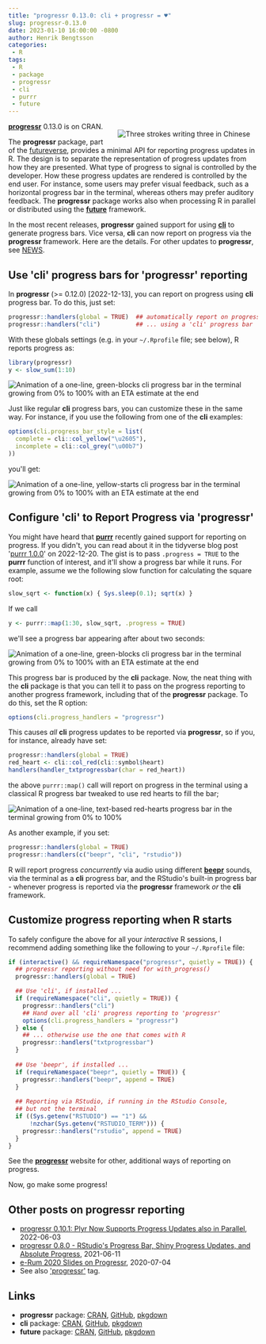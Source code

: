 ```yaml
---
title: "progressr 0.13.0: cli + progressr = ♥"
slug: progressr-0.13.0
date: 2023-01-10 16:00:00 -0800
author: Henrik Bengtsson
categories:
 - R
tags:
 - R
 - package
 - progressr
 - cli
 - purrr
 - future
---
```


<div style="padding: 2ex; float: right;"/>
 <center>
   <img src="/post/three_in_chinese.gif" alt="Three strokes writing three in Chinese"/>
 </center>
</div>


**[progressr]** 0.13.0 is on CRAN.

The **progressr** package, part of the [futureverse], provides a
minimal API for reporting progress updates in R. The design is to
separate the representation of progress updates from how they are
presented. What type of progress to signal is controlled by the
developer. How these progress updates are rendered is controlled by
the end user. For instance, some users may prefer visual feedback,
such as a horizontal progress bar in the terminal, whereas others may
prefer auditory feedback.  The **progressr** package works also when
processing R in parallel or
distributed using the **[future]** framework.  

In the most recent releases, **progressr** gained support for using
**[cli]** to generate progress bars.  Vice versa, **cli** can now
report on progress via the **progressr** framework.  Here are the
details.  For other updates to **progressr**, see [NEWS].


## Use 'cli' progress bars for 'progressr' reporting

In **progressr** (>= 0.12.0) [2022-12-13], you can report on progress
using **cli** progress bar. To do this, just set:

```r
progressr::handlers(global = TRUE)  ## automatically report on progress
progressr::handlers("cli")          ## ... using a 'cli' progress bar
```

With these globals settings (e.g. in your `~/.Rprofile` file; see
below), R reports progress as:

```r
library(progressr)
y <- slow_sum(1:10)
```

![Animation of a one-line, green-blocks cli progress bar in the terminal growing from 0% to 100% with an ETA estimate at the end](/post/handler_cli-default-slow_sum.svg)


Just like regular **cli** progress bars, you can customize these in
the same way.  For instance, if you use the following from one of the
**cli** examples:

```r
options(cli.progress_bar_style = list(
  complete = cli::col_yellow("\u2605"),
  incomplete = cli::col_grey("\u00b7")
))
```

you'll get:

![Animation of a one-line, yellow-starts cli progress bar in the terminal growing from 0% to 100% with an ETA estimate at the end](/post/handler_cli-default-slow_sum-yellow-starts.svg)



## Configure 'cli' to Report Progress via 'progressr'

You might have heard that **[purrr]** recently gained support for
reporting on progress.  If you didn't, you can read about it in the
tidyverse blog post '[purrr 1.0.0]' on 2022-12-20.  The gist is to
pass `.progress = TRUE` to the **purrr** function of interest, and
it'll show a progress bar while it runs.  For example, assume we the
following slow function for calculating the square root:

```r
slow_sqrt <- function(x) { Sys.sleep(0.1); sqrt(x) }
```

If we call

```r
y <- purrr::map(1:30, slow_sqrt, .progress = TRUE)
```

we'll see a progress bar appearing after about two seconds:

![Animation of a one-line, green-blocks cli progress bar in the terminal growing from 0% to 100% with an ETA estimate at the end](/post/handler_cli-default.svg)

This progress bar is produced by the **cli** package.  Now, the neat
thing with the **cli** package is that you can tell it to pass on the
progress reporting to another progress framework, including that of
the **progressr** package.  To do this, set the R option:

```r
options(cli.progress_handlers = "progressr")
```

This causes _all_ **cli** progress updates to be reported via
**progressr**, so if you, for instance, already have set:

```r
progressr::handlers(global = TRUE)
red_heart <- cli::col_red(cli::symbol$heart)
handlers(handler_txtprogressbar(char = red_heart))
```

the above `purrr::map()` call will report on progress in the terminal
using a classical R progress bar tweaked to use red hearts to fill the
bar;

![Animation of a one-line, text-based red-hearts progress bar in the terminal growing from 0% to 100%](/post/handler_txtprogressbar-custom-hearts.svg)


As another example, if you set:

```r
progressr::handlers(global = TRUE)
progressr::handlers(c("beepr", "cli", "rstudio"))
```

R will report progress _concurrently_ via audio using different
**[beepr]** sounds, via the terminal as a **cli** progress bar, and
the RStudio's built-in progress bar - whenever progress is reported
via the **progressr** framework _or_ the **cli** framework.


## Customize progress reporting when R starts

To safely configure the above for all your _interactive_ R sessions, I
recommend adding something like the following to your `~/.Rprofile`
file:

```r
if (interactive() && requireNamespace("progressr", quietly = TRUE)) {
  ## progressr reporting without need for with_progress()
  progressr::handlers(global = TRUE)

  ## Use 'cli', if installed ...
  if (requireNamespace("cli", quietly = TRUE)) {
    progressr::handlers("cli")
    ## Hand over all 'cli' progress reporting to 'progressr'
    options(cli.progress_handlers = "progressr")
  } else {
    ## ... otherwise use the one that comes with R
    progressr::handlers("txtprogressbar")
  }
  
  ## Use 'beepr', if installed ...
  if (requireNamespace("beepr", quietly = TRUE)) {
    progressr::handlers("beepr", append = TRUE)
  }
  
  ## Reporting via RStudio, if running in the RStudio Console,
  ## but not the terminal
  if ((Sys.getenv("RSTUDIO") == "1") && 
      !nzchar(Sys.getenv("RSTUDIO_TERM"))) {
    progressr::handlers("rstudio", append = TRUE)
  }
}
```

See the **[progressr]** website for other, additional ways of
reporting on progress.


Now, go make some progress!



## Other posts on progressr reporting

* [progressr 0.10.1: Plyr Now Supports Progress Updates also in Parallel](/2022/06/03/progressr-0.10.1/), 2022-06-03
* [progressr 0.8.0 - RStudio's Progress Bar, Shiny Progress Updates, and Absolute Progress](/2021/06/11/progressr-0.8.0/), 2021-06-11
* [e-Rum 2020 Slides on Progressr](/2020/07/04/progressr-erum2020-slides/), 2020-07-04
* See also ['progressr'](/tags/#progressr-list) tag.


## Links

* **progressr** package: [CRAN](https://cran.r-project.org/package=progressr), [GitHub](https://github.com/HenrikBengtsson/progressr), [pkgdown](https://progressr.futureverse.org)
* **cli** package: [CRAN](https://cran.r-project.org/package=cli), [GitHub](https://github.com/HenrikBengtsson/progressr), [pkgdown](https://cli.r-lib.org/)
* **future** package: [CRAN](https://cran.r-project.org/package=future), [GitHub](https://github.com/HenrikBengtsson/future), [pkgdown](https://future.futureverse.org)


[NEWS]: https://progressr.futureverse.org/news/index.html
[progressr]: https://progressr.futureverse.org
[futureverse]: https://www.futureverse.org
[future]: https://future.futureverse.org
[purrr 1.0.0]: https://www.tidyverse.org/blog/2022/12/purrr-1-0-0/#progress-bars
[purrr]: https://purrr.tidyverse.org/
[cli]: https://cli.r-lib.org/
[beepr]: https://cran.r-project.org/package=beepr
